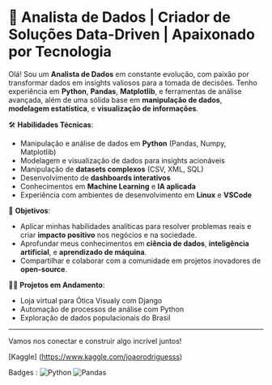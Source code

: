 # 🌟 Analista de Dados | Criador de Soluções Data-Driven | Apaixonado por Tecnologia

Olá! Sou um **Analista de Dados** em constante evolução, com paixão por transformar dados em insights valiosos para a tomada de decisões. Tenho experiência em **Python**, **Pandas**, **Matplotlib**, e ferramentas de análise avançada, além de uma sólida base em **manipulação de dados**, **modelagem estatística**, e **visualização de informações**.

🛠️ **Habilidades Técnicas**:
- Manipulação e análise de dados em **Python** (Pandas, Numpy, Matplotlib)
- Modelagem e visualização de dados para insights acionáveis
- Manipulação de **datasets complexos** (CSV, XML, SQL)
- Desenvolvimento de **dashboards interativos**
- Conhecimentos em **Machine Learning** e **IA aplicada**
- Experiência com ambientes de desenvolvimento em **Linux** e **VSCode**

🚀 **Objetivos**:
- Aplicar minhas habilidades analíticas para resolver problemas reais e criar **impacto positivo** nos negócios e na sociedade.
- Aprofundar meus conhecimentos em **ciência de dados**, **inteligência artificial**, e **aprendizado de máquina**.
- Compartilhar e colaborar com a comunidade em projetos inovadores de **open-source**.

👨‍💻 **Projetos em Andamento**:
- Loja virtual para Ótica Visualy com Django
- Automação de processos de análise com Python
- Exploração de dados populacionais do Brasil

---

Vamos nos conectar e construir algo incrível juntos!

[Kaggle] (https://www.kaggle.com/joaorodriguesss)

Badges :
![Python](https://img.shields.io/badge/Python-3776AB?style=for-the-badge&logo=python&logoColor=white)
![Pandas](https://img.shields.io/badge/Pandas-2C2D72?style=for-the-badge&logo=pandas&logoColor=white)
